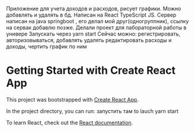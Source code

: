 Приложение для учета доходов и расходов, рисует графики. Можно добавлять и удалять в бд. Написан на React TypeScript JS.
Сервер написан на java springboot , его делал мой друг(одногруппник), ссылку на сервак добавлю позже. Делали проект для лабораторной работы в универе
Запускать через yarn start
Сейчас можно: регистрировать, авторизовываться, добавлять удалять редактировать расходы и доходы, чертить график по ним

# Getting Started with Create React App

This project was bootstrapped with [Create React App](https://github.com/facebook/create-react-app).



In the project directory, you can run:
запустить там to lauch yarn start

To learn React, check out the [React documentation](https://reactjs.org/).
